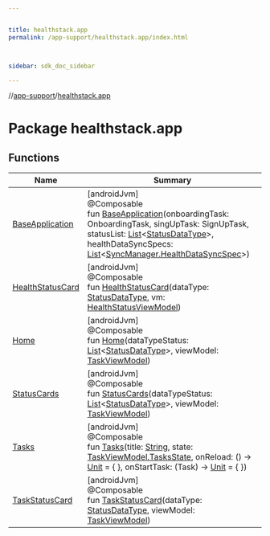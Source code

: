 ```yaml
---


title: healthstack.app
permalink: /app-support/healthstack.app/index.html



sidebar: sdk_doc_sidebar

---
```



//[app-support](/app-support.html)/[healthstack.app](index.html)



# Package healthstack.app



## Functions


| Name | Summary |
|---|---|
| [BaseApplication](-base-application.html) | [androidJvm]<br>@Composable<br>fun [BaseApplication](-base-application.html)(onboardingTask: OnboardingTask, singUpTask: SignUpTask, statusList: [List](https://kotlinlang.org/api/latest/jvm/stdlib/kotlin.collections/-list/index.html)&lt;[StatusDataType](../healthstack.app.status/-status-data-type/index.html)&gt;, healthDataSyncSpecs: [List](https://kotlinlang.org/api/latest/jvm/stdlib/kotlin.collections/-list/index.html)&lt;[SyncManager.HealthDataSyncSpec](../healthstack.app.sync/-sync-manager/-health-data-sync-spec/index.html)&gt;) |
| [HealthStatusCard](-health-status-card.html) | [androidJvm]<br>@Composable<br>fun [HealthStatusCard](-health-status-card.html)(dataType: [StatusDataType](../healthstack.app.status/-status-data-type/index.html), vm: [HealthStatusViewModel](../healthstack.app.viewmodel/-health-status-view-model/index.html)) |
| [Home](-home.html) | [androidJvm]<br>@Composable<br>fun [Home](-home.html)(dataTypeStatus: [List](https://kotlinlang.org/api/latest/jvm/stdlib/kotlin.collections/-list/index.html)&lt;[StatusDataType](../healthstack.app.status/-status-data-type/index.html)&gt;, viewModel: [TaskViewModel](../healthstack.app.viewmodel/-task-view-model/index.html)) |
| [StatusCards](-status-cards.html) | [androidJvm]<br>@Composable<br>fun [StatusCards](-status-cards.html)(dataTypeStatus: [List](https://kotlinlang.org/api/latest/jvm/stdlib/kotlin.collections/-list/index.html)&lt;[StatusDataType](../healthstack.app.status/-status-data-type/index.html)&gt;, viewModel: [TaskViewModel](../healthstack.app.viewmodel/-task-view-model/index.html)) |
| [Tasks](-tasks.html) | [androidJvm]<br>@Composable<br>fun [Tasks](-tasks.html)(title: [String](https://kotlinlang.org/api/latest/jvm/stdlib/kotlin/-string/index.html), state: [TaskViewModel.TasksState](../healthstack.app.viewmodel/-task-view-model/-tasks-state/index.html), onReload: () -&gt; [Unit](https://kotlinlang.org/api/latest/jvm/stdlib/kotlin/-unit/index.html) = { }, onStartTask: (Task) -&gt; [Unit](https://kotlinlang.org/api/latest/jvm/stdlib/kotlin/-unit/index.html) = { }) |
| [TaskStatusCard](-task-status-card.html) | [androidJvm]<br>@Composable<br>fun [TaskStatusCard](-task-status-card.html)(dataType: [StatusDataType](../healthstack.app.status/-status-data-type/index.html), viewModel: [TaskViewModel](../healthstack.app.viewmodel/-task-view-model/index.html)) |



